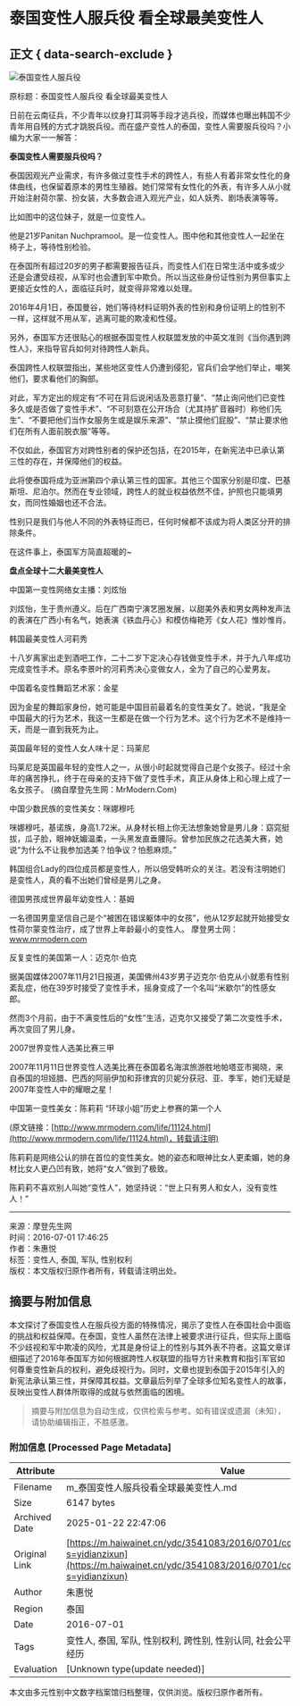 # 泰国变性人服兵役 看全球最美变性人

## 正文 { data-search-exclude }


![泰国变性人服兵役](http://m.haiwainet.cn/images/270X56.png)

原标题：泰国变性人服兵役 看全球最美变性人

日前在云南征兵，不少青年以纹身打耳洞等手段才逃兵役，而媒体也曝出韩国不少青年用自残的方式才跳脱兵役。而在盛产变性人的泰国，变性人需要服兵役吗？小编为大家一一解答：

**泰国变性人需要服兵役吗？**

泰国因观光产业需求，有许多做过变性手术的跨性人，有些人有着非常女性化的身体曲线，也保留着原本的男性生殖器。她们常常有女性化的外表，有许多人从小就开始注射荷尔蒙、扮女装，大多数会进入观光产业，如人妖秀、剧场表演等等。

比如图中的这位妹子，就是一位变性人。

他是21岁Panitan Nuchpramool。是一位变性人。图中他和其他变性人一起坐在椅子上，等待性别检验。

在泰国所有超过20岁的男子都需要报告征兵，而变性人们在日常生活中或多或少还是会遭受歧视，从军时也会遭到军中欺负。所以当这些身份证性别为男但事实上更接近女性的人，面临征兵时，就变得非常难以处理。

2016年4月1日，泰国曼谷，她们等待材料证明外表的性别和身份证明上的性别不一样，这样就不用从军，逃离可能的欺凌和性侵。

另外，泰国军方还很贴心的根据泰国变性人权联盟发放的中英文准则《当你遇到跨性人》，来指导官兵如何对待跨性人新兵。

泰国跨性人权联盟指出，某些地区变性人仍遭到侵犯，官兵们会学他们举止，嘲笑他们，要求看他们的胸部。

对此，军方定出的规定有“不可在背后说闲话及恶意打量”、“禁止询问他们已变性多久或是否做了变性手术”、“不可刻意在公开场合（尤其持扩音器时）称他们先生”、“不要把他们当作女服务生或是娱乐来源”、“禁止摸他们屁股”、“禁止要求他们在所有人面前脱衣服”等等。

不仅如此，泰国官方对跨性别者的保护还包括，在2015年，在新宪法中已承认第三性的存在，并保障他们的权益。

此将使泰国将成为亚洲第四个承认第三性的国家。其他三个国家分别是印度、巴基斯坦、尼泊尔。然而在专业领域，跨性人的就业权益依然不佳，护照也只能填男女，而同性婚姻也还不合法。

性别只是我们与他人不同的外表特征而已，任何时候都不该成为将人类区分开的排除条件。

在这件事上，泰国军方简直超暖的~

**盘点全球十二大最美变性人**

中国第一变性网络女主播：刘炫怡

刘炫怡，生于贵州遵义。后在广西南宁演艺圈发展，以甜美外表和男女两种发声法的表演在广西小有名气，她表演《铁血丹心》和模仿梅艳芳《女人花》惟妙惟肖。

韩国最美变性人河莉秀

十八岁离家出走到酒吧工作，二十二岁下定决心存钱做变性手术，并于九八年成功完成变性手术。原名李景叶的河莉秀决心变做女人，全为了自己的心爱男友。

中国着名变性舞蹈艺术家：金星

因为金星的舞蹈家身份，她可能是中国目前最着名的变性美女了。她说，“我是全中国最大的行为艺术，我这一生都是在做一个行为艺术。这个行为艺术不是维持一天，而是一直到我死为止。

英国最年轻的变性人女人味十足：玛莱尼

玛莱尼是英国最年轻的变性人之一，从很小时起就觉得自己是个女孩子。经过十余年的痛苦挣扎，终于在母亲的支持下做了变性手术，真正从身体上和心理上成了一名女孩子。 (摘自摩登先生网：MrModern.Com)

中国少数民族的变性美女：咪娜穆吒

咪娜穆吒，基诺族，身高1.72米。从身材长相上你无法想象她曾是男儿身：窈窕挺拔，瓜子脸，眼神妩媚温柔，一头黑发直垂腰际。曾参加民族之花选美大赛，她说“为什么不让我参加选美？怕争议？怕惹麻烦。”

韩国组合Lady的四位成员都是变性人，所以倍受韩听众的关注。若没有注明她们是变性人，真的看不出她们曾经是男儿之身。

德国男孩成世界最年幼变性人：基姆

一名德国男童坚信自己是个“被困在错误躯体中的女孩”，他从12岁起就开始接受女性荷尔蒙变性治疗，成了世界上年龄最小的变性人。 摩登男士网：www.mrmodern.com

反复变性的美国第一人：迈克尔·伯克

据美国媒体2007年11月21日报道，美国佛州43岁男子迈克尔·伯克从小就患有性别紊乱症，他在39岁时接受了变性手术，摇身变成了一个名叫“米歇尔”的性感女郎。

然而3个月前，由于不满变性后的“女性”生活，迈克尔又接受了第二次变性手术，再次变回了男儿身。

2007世界变性人选美比赛三甲

2007年11月11日世界变性人选美比赛在泰国着名海滨旅游胜地帕塔亚市揭晓，来自泰国的坦娅腊、巴西的阿丽伊加和菲律宾的贝妮分获冠、亚、季军，她们无疑是2007年变性人中的耀眼之星！

中国第一变性美女：陈莉莉 “环球小姐”历史上参赛的第一个人

(原文链接：[http://www.mrmodern.com/life/11124.html](http://www.mrmodern.com/life/11124.html)，转载请注明)

陈莉莉是网络公认的排在首位的变性美女。她的姿态和眼神比女人更柔媚，她的身材比女人更凸凹有致，她将“女人”做到了极致。

陈莉莉不喜欢别人叫她“变性人”，她坚持说：“世上只有男人和女人，没有变性人！”

---

来源：摩登先生网  
时间：2016-07-01 17:46:25  
作者：朱惠悦  
标签：变性人, 泰国, 军队, 性别权利  
版权：本文版权归原作者所有，转载请注明出处。
<!-- tcd_original_link https://m.haiwainet.cn/ydc/3541083/2016/0701/content_30056929_1.html?s=yidianzixun -->


## 摘要与附加信息

<!-- tcd_abstract -->
本文探讨了泰国变性人在服兵役方面的特殊情况，揭示了变性人在泰国社会中面临的挑战和权益保障。在泰国，变性人虽然在法律上被要求进行征兵，但实际上面临不少歧视和军中欺凌的风险，尤其是身份证上的性别与其外表不符者。这篇文章详细描述了2016年泰国军方如何根据跨性人权联盟的指导方针来教育和指引军官如何尊重变性新兵的权利，避免歧视行为。同时，文章也提到泰国于2015年引入的新宪法承认第三性，并保障其权益。文章最后列举了全球多位知名变性人的故事，反映出变性人群体所取得的成就与依然面临的困境。
<!-- tcd_abstract_end -->

> 摘要与附加信息为自动生成，仅供检索与参考。如有错误或遗漏（未知），请协助编辑指正，不胜感激。

### 附加信息 [Processed Page Metadata]

| Attribute       | Value                                  |
|-----------------|----------------------------------------|
| Filename        | m_泰国变性人服兵役看全球最美变性人.md                             |
| Size            | 6147 bytes                           |
| Archived Date   | 2025-01-22 22:47:06                             |
| Original Link   | [https://m.haiwainet.cn/ydc/3541083/2016/0701/content_30056929_1.html?s=yidianzixun](https://m.haiwainet.cn/ydc/3541083/2016/0701/content_30056929_1.html?s=yidianzixun)                       |
| Author          | 朱惠悦                               |
| Region          | 泰国                               |
| Date            | 2016-07-01                                 |
| Tags            | 变性人, 泰国, 军队, 性别权利, 跨性别, 性别认同, 社会公平, 人权保障, 变性手术, 变性经历                                 |
| Evaluation            | [Unknown type(update needed)]                                 |
<!-- tcd_table_end -->

本文由多元性别中文数字档案馆归档整理，仅供浏览。版权归原作者所有。
